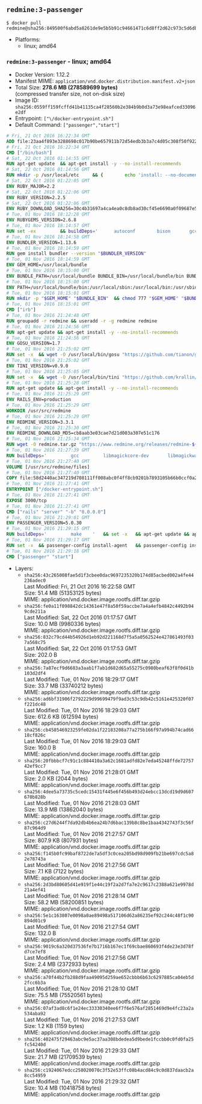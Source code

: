 ## `redmine:3-passenger`

```console
$ docker pull redmine@sha256:849500f6abd5a8261de9e5b5b91c94661471c6d8ff2d62c973c5d6dbcb03895d
```

-	Platforms:
	-	linux; amd64

### `redmine:3-passenger` - linux; amd64

-	Docker Version: 1.12.2
-	Manifest MIME: `application/vnd.docker.distribution.manifest.v2+json`
-	Total Size: **278.6 MB (278589699 bytes)**  
	(compressed transfer size, not on-disk size)
-	Image ID: `sha256:0559ff159fcffd41b41135ca4f28560b2e384b9b0d3a73e98eafced33096e2df`
-	Entrypoint: `["\/docker-entrypoint.sh"]`
-	Default Command: `["passenger","start"]`

```dockerfile
# Fri, 21 Oct 2016 16:22:34 GMT
ADD file:23aa4f893e3288698c017b90be657911b72d54edb3b3a7c4d05c308f50f9228f in / 
# Fri, 21 Oct 2016 16:22:34 GMT
CMD ["/bin/bash"]
# Sat, 22 Oct 2016 01:14:55 GMT
RUN apt-get update 	&& apt-get install -y --no-install-recommends 		bzip2 		ca-certificates 		libffi-dev 		libgdbm3 		libssl-dev 		libyaml-dev 		procps 		zlib1g-dev 	&& rm -rf /var/lib/apt/lists/*
# Sat, 22 Oct 2016 01:14:56 GMT
RUN mkdir -p /usr/local/etc 	&& { 		echo 'install: --no-document'; 		echo 'update: --no-document'; 	} >> /usr/local/etc/gemrc
# Sat, 22 Oct 2016 01:22:05 GMT
ENV RUBY_MAJOR=2.2
# Sat, 22 Oct 2016 01:22:06 GMT
ENV RUBY_VERSION=2.2.5
# Sat, 22 Oct 2016 01:22:06 GMT
ENV RUBY_DOWNLOAD_SHA256=30c4b31697a4ca4ea0c8db8ad30cf45e6690a0f09687e5d483c933c03ca335e3
# Tue, 01 Nov 2016 18:12:28 GMT
ENV RUBYGEMS_VERSION=2.6.8
# Tue, 01 Nov 2016 18:14:57 GMT
RUN set -ex 		&& buildDeps=' 		autoconf 		bison 		gcc 		libbz2-dev 		libgdbm-dev 		libglib2.0-dev 		libncurses-dev 		libreadline-dev 		libxml2-dev 		libxslt-dev 		make 		ruby 		wget 	' 	&& apt-get update 	&& apt-get install -y --no-install-recommends $buildDeps 	&& rm -rf /var/lib/apt/lists/* 		&& wget -O ruby.tar.gz "https://cache.ruby-lang.org/pub/ruby/$RUBY_MAJOR/ruby-$RUBY_VERSION.tar.gz" 	&& echo "$RUBY_DOWNLOAD_SHA256 *ruby.tar.gz" | sha256sum -c - 		&& mkdir -p /usr/src/ruby 	&& tar -xzf ruby.tar.gz -C /usr/src/ruby --strip-components=1 	&& rm ruby.tar.gz 		&& cd /usr/src/ruby 		&& { 		echo '#define ENABLE_PATH_CHECK 0'; 		echo; 		cat file.c; 	} > file.c.new 	&& mv file.c.new file.c 		&& autoconf 	&& ./configure --disable-install-doc 	&& make -j"$(nproc)" 	&& make install 		&& apt-get purge -y --auto-remove $buildDeps 	&& cd / 	&& rm -r /usr/src/ruby 		&& gem update --system "$RUBYGEMS_VERSION"
# Tue, 01 Nov 2016 18:14:58 GMT
ENV BUNDLER_VERSION=1.13.6
# Tue, 01 Nov 2016 18:14:59 GMT
RUN gem install bundler --version "$BUNDLER_VERSION"
# Tue, 01 Nov 2016 18:14:59 GMT
ENV GEM_HOME=/usr/local/bundle
# Tue, 01 Nov 2016 18:15:00 GMT
ENV BUNDLE_PATH=/usr/local/bundle BUNDLE_BIN=/usr/local/bundle/bin BUNDLE_SILENCE_ROOT_WARNING=1 BUNDLE_APP_CONFIG=/usr/local/bundle
# Tue, 01 Nov 2016 18:15:00 GMT
ENV PATH=/usr/local/bundle/bin:/usr/local/sbin:/usr/local/bin:/usr/sbin:/usr/bin:/sbin:/bin
# Tue, 01 Nov 2016 18:15:01 GMT
RUN mkdir -p "$GEM_HOME" "$BUNDLE_BIN" 	&& chmod 777 "$GEM_HOME" "$BUNDLE_BIN"
# Tue, 01 Nov 2016 18:15:01 GMT
CMD ["irb"]
# Tue, 01 Nov 2016 21:24:48 GMT
RUN groupadd -r redmine && useradd -r -g redmine redmine
# Tue, 01 Nov 2016 21:24:56 GMT
RUN apt-get update && apt-get install -y --no-install-recommends 		ca-certificates 		wget 	&& rm -rf /var/lib/apt/lists/*
# Tue, 01 Nov 2016 21:24:56 GMT
ENV GOSU_VERSION=1.7
# Tue, 01 Nov 2016 21:25:02 GMT
RUN set -x 	&& wget -O /usr/local/bin/gosu "https://github.com/tianon/gosu/releases/download/$GOSU_VERSION/gosu-$(dpkg --print-architecture)" 	&& wget -O /usr/local/bin/gosu.asc "https://github.com/tianon/gosu/releases/download/$GOSU_VERSION/gosu-$(dpkg --print-architecture).asc" 	&& export GNUPGHOME="$(mktemp -d)" 	&& gpg --keyserver ha.pool.sks-keyservers.net --recv-keys B42F6819007F00F88E364FD4036A9C25BF357DD4 	&& gpg --batch --verify /usr/local/bin/gosu.asc /usr/local/bin/gosu 	&& rm -r "$GNUPGHOME" /usr/local/bin/gosu.asc 	&& chmod +x /usr/local/bin/gosu 	&& gosu nobody true
# Tue, 01 Nov 2016 21:25:02 GMT
ENV TINI_VERSION=v0.9.0
# Tue, 01 Nov 2016 21:25:05 GMT
RUN set -x 	&& wget -O /usr/local/bin/tini "https://github.com/krallin/tini/releases/download/$TINI_VERSION/tini" 	&& wget -O /usr/local/bin/tini.asc "https://github.com/krallin/tini/releases/download/$TINI_VERSION/tini.asc" 	&& export GNUPGHOME="$(mktemp -d)" 	&& gpg --keyserver ha.pool.sks-keyservers.net --recv-keys 6380DC428747F6C393FEACA59A84159D7001A4E5 	&& gpg --batch --verify /usr/local/bin/tini.asc /usr/local/bin/tini 	&& rm -r "$GNUPGHOME" /usr/local/bin/tini.asc 	&& chmod +x /usr/local/bin/tini 	&& tini -h
# Tue, 01 Nov 2016 21:25:28 GMT
RUN apt-get update && apt-get install -y --no-install-recommends 		imagemagick 		libmysqlclient18 		libpq5 		libsqlite3-0 				bzr 		git 		mercurial 		openssh-client 		subversion 	&& rm -rf /var/lib/apt/lists/*
# Tue, 01 Nov 2016 21:25:29 GMT
ENV RAILS_ENV=production
# Tue, 01 Nov 2016 21:25:29 GMT
WORKDIR /usr/src/redmine
# Tue, 01 Nov 2016 21:25:29 GMT
ENV REDMINE_VERSION=3.3.1
# Tue, 01 Nov 2016 21:25:30 GMT
ENV REDMINE_DOWNLOAD_MD5=cb8aab3e03cae7d21d003a307e51c176
# Tue, 01 Nov 2016 21:25:34 GMT
RUN wget -O redmine.tar.gz "https://www.redmine.org/releases/redmine-${REDMINE_VERSION}.tar.gz" 	&& echo "$REDMINE_DOWNLOAD_MD5 redmine.tar.gz" | md5sum -c - 	&& tar -xvf redmine.tar.gz --strip-components=1 	&& rm redmine.tar.gz files/delete.me log/delete.me 	&& mkdir -p tmp/pdf public/plugin_assets 	&& chown -R redmine:redmine ./
# Tue, 01 Nov 2016 21:27:39 GMT
RUN buildDeps=' 		gcc 		libmagickcore-dev 		libmagickwand-dev 		libmysqlclient-dev 		libpq-dev 		libsqlite3-dev 		make 		patch 	' 	&& set -ex 	&& apt-get update && apt-get install -y $buildDeps --no-install-recommends 	&& rm -rf /var/lib/apt/lists/* 	&& bundle install --without development test 	&& for adapter in mysql2 postgresql sqlite3; do 		echo "$RAILS_ENV:" > ./config/database.yml; 		echo "  adapter: $adapter" >> ./config/database.yml; 		bundle install --without development test; 	done 	&& rm ./config/database.yml 	&& apt-get purge -y --auto-remove $buildDeps
# Tue, 01 Nov 2016 21:27:40 GMT
VOLUME [/usr/src/redmine/files]
# Tue, 01 Nov 2016 21:27:40 GMT
COPY file:58d2440ac347219d708111ff008abc0f4ff8cb9201b7893105b66b0ccf0a2521 in / 
# Tue, 01 Nov 2016 21:27:41 GMT
ENTRYPOINT ["/docker-entrypoint.sh"]
# Tue, 01 Nov 2016 21:27:41 GMT
EXPOSE 3000/tcp
# Tue, 01 Nov 2016 21:27:41 GMT
CMD ["rails" "server" "-b" "0.0.0.0"]
# Tue, 01 Nov 2016 21:29:01 GMT
ENV PASSENGER_VERSION=5.0.30
# Tue, 01 Nov 2016 21:29:15 GMT
RUN buildDeps=' 		make 	' 	&& set -x 	&& apt-get update && apt-get install -y --no-install-recommends $buildDeps && rm -rf /var/lib/apt/lists/* 	&& gem install passenger --version "$PASSENGER_VERSION" 	&& apt-get purge -y --auto-remove $buildDeps
# Tue, 01 Nov 2016 21:29:17 GMT
RUN set -x 	&& passenger-config install-agent 	&& passenger-config install-standalone-runtime
# Tue, 01 Nov 2016 21:29:18 GMT
CMD ["passenger" "start"]
```

-	Layers:
	-	`sha256:43c265008fae5d1f3cbee0dac9697235320b174d85acbed002a4fe44236adec0`  
		Last Modified: Fri, 21 Oct 2016 16:22:58 GMT  
		Size: 51.4 MB (51353125 bytes)  
		MIME: application/vnd.docker.image.rootfs.diff.tar.gzip
	-	`sha256:fe0a11f098842dc14361e47f8a50f59accbe7a4a4efb4842c4492b949cde211a`  
		Last Modified: Sat, 22 Oct 2016 01:17:57 GMT  
		Size: 10.0 MB (9980336 bytes)  
		MIME: application/vnd.docker.image.rootfs.diff.tar.gzip
	-	`sha256:832c79cd44b54926d1eb92d221168d7f5a5a0562524e427861493f037a568c75`  
		Last Modified: Sat, 22 Oct 2016 01:17:53 GMT  
		Size: 202.0 B  
		MIME: application/vnd.docker.image.rootfs.diff.tar.gzip
	-	`sha256:7a87ecf9d6683a3aab1f7ab1d682d65a55275c0980beaf63f8f0d41b103d2df4`  
		Last Modified: Tue, 01 Nov 2016 18:29:17 GMT  
		Size: 33.7 MB (33740212 bytes)  
		MIME: application/vnd.docker.image.rootfs.diff.tar.gzip
	-	`sha256:ad6bf31906f2792229d99699479f9ad3c53c9db42c5161e425320f07f221dc48`  
		Last Modified: Tue, 01 Nov 2016 18:29:03 GMT  
		Size: 612.6 KB (612594 bytes)  
		MIME: application/vnd.docker.image.rootfs.diff.tar.gzip
	-	`sha256:cb458546923259fe02da1f22183208a77a275b166f97a994b74cad6618cf826c`  
		Last Modified: Tue, 01 Nov 2016 18:29:03 GMT  
		Size: 160.0 B  
		MIME: application/vnd.docker.image.rootfs.diff.tar.gzip
	-	`sha256:20fbbbcf7c91c1c884410a3a62c1681adfd82e7eda45248ffde7275742ef9cc7`  
		Last Modified: Tue, 01 Nov 2016 21:28:01 GMT  
		Size: 2.0 KB (2044 bytes)  
		MIME: application/vnd.docker.image.rootfs.diff.tar.gzip
	-	`sha256:4dee5a73735c5cedc15431f445e6f456b493d24ebcc13dcd19d9d607670b828b`  
		Last Modified: Tue, 01 Nov 2016 21:28:03 GMT  
		Size: 13.9 MB (13862040 bytes)  
		MIME: application/vnd.docker.image.rootfs.diff.tar.gzip
	-	`sha256:c27d6244f7da92db4b6ea24b7d6bac139b8c8be1baa4342743f3c56f87c964d9`  
		Last Modified: Tue, 01 Nov 2016 21:27:57 GMT  
		Size: 807.9 KB (807931 bytes)  
		MIME: application/vnd.docker.image.rootfs.diff.tar.gzip
	-	`sha256:f145b0fc99baf8722de7a5df3c0cea205bd98d909fb21be697cdc5a82e78743a`  
		Last Modified: Tue, 01 Nov 2016 21:27:56 GMT  
		Size: 7.1 KB (7122 bytes)  
		MIME: application/vnd.docker.image.rootfs.diff.tar.gzip
	-	`sha256:2d3bd80605d41e919f1e44c19f2a2d7fa7e2c9617c2388a621e9978d21a4ef41`  
		Last Modified: Tue, 01 Nov 2016 21:28:14 GMT  
		Size: 58.2 MB (58200851 bytes)  
		MIME: application/vnd.docker.image.rootfs.diff.tar.gzip
	-	`sha256:5e1c163807e0098a0ae89498a517106d62a86235ef92c244c48f1c90894d01c9`  
		Last Modified: Tue, 01 Nov 2016 21:27:54 GMT  
		Size: 132.0 B  
		MIME: application/vnd.docker.image.rootfs.diff.tar.gzip
	-	`sha256:9019c6a320d37536fe7b1716b167ec1f69cbae860693f4de23e3d78fd7ce7ef8`  
		Last Modified: Tue, 01 Nov 2016 21:27:56 GMT  
		Size: 2.4 MB (2372933 bytes)  
		MIME: application/vnd.docker.image.rootfs.diff.tar.gzip
	-	`sha256:a70f44b2fb288d9faa49095d259ae652cbbb6b63c6297885ca04eb5d2fcc6b3a`  
		Last Modified: Tue, 01 Nov 2016 21:28:10 GMT  
		Size: 75.5 MB (75520561 bytes)  
		MIME: application/vnd.docker.image.rootfs.diff.tar.gzip
	-	`sha256:07af3ad8c6f1e24ec33330340ee6f7f6e576af2851469d9e4fc23a2a534aba92`  
		Last Modified: Tue, 01 Nov 2016 21:27:53 GMT  
		Size: 1.2 KB (1159 bytes)  
		MIME: application/vnd.docker.image.rootfs.diff.tar.gzip
	-	`sha256:402475f29463abc9e5ac37aa308bdedea5d9bede1fccbb0c0fd0fa25fc54240d`  
		Last Modified: Tue, 01 Nov 2016 21:29:33 GMT  
		Size: 21.7 MB (21709539 bytes)  
		MIME: application/vnd.docker.image.rootfs.diff.tar.gzip
	-	`sha256:c1924067edcc258020070c3f52e53ffc08b4acd84c9c0d837daacb2a8cc54959`  
		Last Modified: Tue, 01 Nov 2016 21:29:32 GMT  
		Size: 10.4 MB (10418758 bytes)  
		MIME: application/vnd.docker.image.rootfs.diff.tar.gzip
